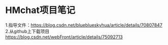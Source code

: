 # HMchat项目笔记
1.指导文件：https://blog.csdn.net/blueblueskyhua/article/details/70807847
2.从github上下载项目
https://blog.csdn.net/webFront/article/details/75092713